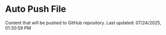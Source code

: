 # Auto Push File

Content that will be pushed to GitHub repository.
Last updated: 07/24/2025, 01:30:59 PM